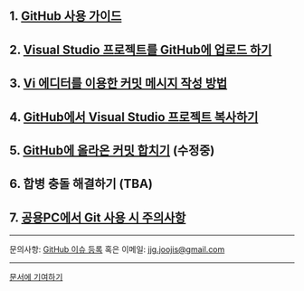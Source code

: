 ## 1. [GitHub 사용 가이드](github-for-newbie.html)
## 2. [Visual Studio 프로젝트를 GitHub에 업로드 하기](upload-visual-studio-project.html)
## 3. [Vi 에디터를 이용한 커밋 메시지 작성 방법](how-to-write-commit-messages-using-vi.html)
## 4. [GitHub에서 Visual Studio 프로젝트 복사하기](clone-vs-project-from-github.html)
## 5. [GitHub에 올라온 커밋 합치기](merge-commits-on-github.html) (수정중)
## 6. 합병 충돌 해결하기 (TBA)
## 7. [공용PC에서 Git 사용 시 주의사항](notices-to-use-git-on-laboratory-pc.html)

- - -
문의사항: [GitHub 이슈 등록](https://github.com/CAU-DOSC/cau-dosc.github.io/issues/new) 혹은 이메일: jjg.joojis@gmail.com

- - -
[문서에 기여하기](contribution.md)
